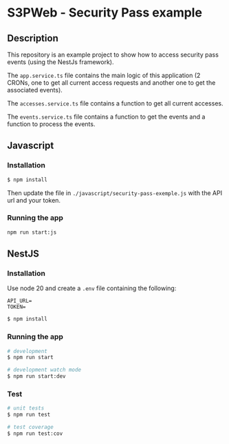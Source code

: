 # S3PWeb - Security Pass example

## Description

This repository is an example project to show how to access security pass events (using the NestJs framework).

The `app.service.ts` file contains the main logic of this application
(2 CRONs, one to get all current access requests and another one to get the associated events).

The `accesses.service.ts` file contains a function to get all current accesses.

The `events.service.ts` file contains a function to get the events and a function to process the events.

## Javascript

### Installation

```bash
$ npm install
```

Then update the file in `./javascript/security-pass-exemple.js` with the API url and your token.

### Running the app

```bash
npm run start:js
```

## NestJS

### Installation

Use node 20 and create a `.env` file containing the following:

```properties
API_URL=
TOKEN=
```

```bash
$ npm install
```

### Running the app

```bash
# development
$ npm run start

# development watch mode
$ npm run start:dev
```

### Test

```bash
# unit tests
$ npm run test

# test coverage
$ npm run test:cov
```
